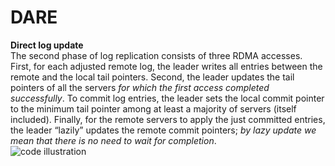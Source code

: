 # DARE

__Direct log update__  
The second phase of log replication consists of three RDMA accesses. First, for each adjusted remote log, the leader writes all entries between the remote and the local tail pointers. Second, the leader updates the tail pointers of all the servers _for which the first access completed successfully_. To commit log entries, the leader sets the local commit pointer to the minimum tail pointer among at least a majority of servers (itself included). Finally, for the remote servers to apply the just committed entries, the leader “lazily” updates the remote commit pointers; _by lazy update we mean that there is no need to wait for completion_.  
![code illustration](https://github.com/wangchenghku/DARE/blob/master/figures/direct_log_update.png)
